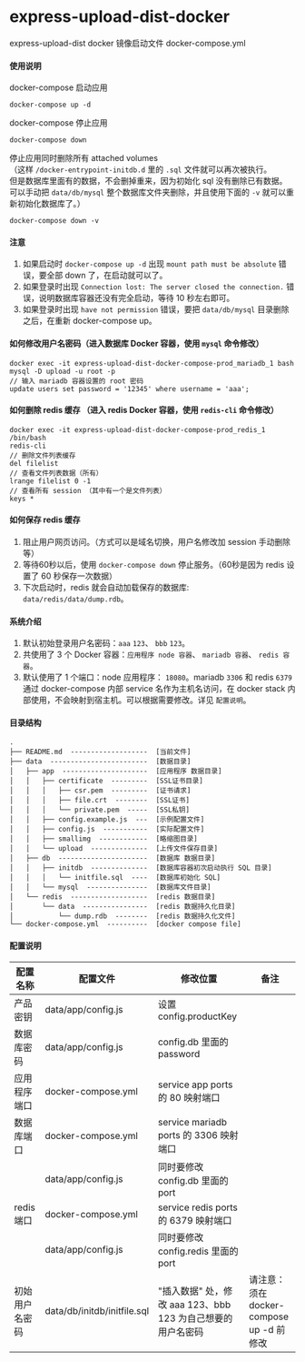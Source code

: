 # express-upload-dist-docker

express-upload-dist docker 镜像启动文件 docker-compose.yml 


#### 使用说明
docker-compose 启动应用
```
docker-compose up -d
```

docker-compose 停止应用
```
docker-compose down
```

停止应用同时删除所有 attached volumes  
（这样 `/docker-entrypoint-initdb.d` 里的 `.sql` 文件就可以再次被执行。  
但是数据库里面有的数据，不会删掉重来，因为初始化 sql 没有删除已有数据。  
可以手动把 `data/db/mysql` 整个数据库文件夹删除，并且使用下面的 `-v` 就可以重新初始化数据库了。）
``` 
docker-compose down -v
```
#### 注意
1. 如果启动时 `docker-compose up -d` 出现 `mount path must be absolute` 错误，要全部 down 了，在启动就可以了。  
2. 如果登录时出现 `Connection lost: The server closed the connection.` 错误，说明数据库容器还没有完全启动，等待 10 秒左右即可。
3. 如果登录时出现 `have not permission` 错误，要把 `data/db/mysql` 目录删除之后，在重新 docker-compose up。

#### 如何修改用户名密码（进入数据库 Docker 容器，使用 `mysql` 命令修改）
```
docker exec -it express-upload-dist-docker-compose-prod_mariadb_1 bash
mysql -D upload -u root -p
// 输入 mariadb 容器设置的 root 密码
update users set password = '12345' where username = 'aaa';
```

#### 如何删除 redis 缓存 （进入 redis Docker 容器，使用 `redis-cli` 命令修改）

```
docker exec -it express-upload-dist-docker-compose-prod_redis_1 /bin/bash
redis-cli
// 删除文件列表缓存
del filelist 
// 查看文件列表数据（所有）
lrange filelist 0 -1
// 查看所有 session （其中有一个是文件列表）
keys *
```
#### 如何保存 redis 缓存

1. 阻止用户网页访问。（方式可以是域名切换，用户名修改加 session 手动删除等）
2. 等待60秒以后，使用 `docker-compose down` 停止服务。（60秒是因为 redis 设置了 60 秒保存一次数据）
3. 下次启动时，redis 就会自动加载保存的数据库:  `data/redis/data/dump.rdb`。

#### 系统介绍

1. 默认初始登录用户名密码：`aaa` `123`、 `bbb` `123`。
1. 共使用了 3 个 Docker 容器：`应用程序 node 容器`、 `mariadb 容器`、 `redis 容器`。
2. 默认使用了 1 个端口：node 应用程序： `18080`。mariadb `3306` 和 redis `6379` 通过 docker-compose 内部 service 名作为主机名访问，在 docker stack 内部使用，不会映射到宿主机。可以根据需要修改。详见 `配置说明`。
#### 目录结构
```
.
├── README.md  -------------------  [当前文件]
├── data  ------------------------  [数据目录]
│   ├── app  ---------------------  [应用程序 数据目录]
│   │   ├── certificate  ---------  [SSL证书目录]
│   │   │   ├── csr.pem  ---------  [证书请求]
│   │   │   ├── file.crt  --------  [SSL证书]
│   │   │   └── private.pem  -----  [SSL私钥]
│   │   ├── config.example.js  ---  [示例配置文件]
│   │   ├── config.js  -----------  [实际配置文件]
│   │   ├── smallimg  ------------  [略缩图目录]
│   │   └── upload  --------------  [上传文件保存目录]
│   ├── db  ----------------------  [数据库 数据目录]
│   │   ├── initdb  --------------  [数据库容器初次启动执行 SQL 目录]
│   │   │   └── initfile.sql  ----  [数据库初始化 SQL]
│   │   └── mysql  ---------------  [数据库文件目录]
│   └── redis  -------------------  [redis 数据目录]
│       └── data  ----------------  [redis 数据持久化目录]
│           └── dump.rdb  --------  [redis 数据持久化文件]
└── docker-compose.yml  ----------  [docker compose file]
```

#### 配置说明
|  配置名称   | 配置文件  | 修改位置  | 备注 |
|  ----  | ----  | ----  | ----  |
|  产品密钥  | data/app/config.js  |  设置 config.productKey  |   |
|  数据库密码  | data/app/config.js  |  config.db 里面的 password  |   |
| 应用程序端口  | docker-compose.yml | service app ports 的 80 映射端口 |   |
| 数据库端口  | docker-compose.yml | service mariadb ports 的 3306 映射端口 |   |
|   | data/app/config.js | 同时要修改 config.db 里面的 port |   |
| redis 端口  | docker-compose.yml | service redis ports 的 6379 映射端口 |   |
|   | data/app/config.js | 同时要修改 config.redis 里面的 port |   |
|  初始用户名密码   | data/db/initdb/initfile.sql  | "插入数据" 处，修改 aaa 123、bbb 123 为自己想要的用户名密码  |  请注意：须在 docker-compose up -d 前修改 |


